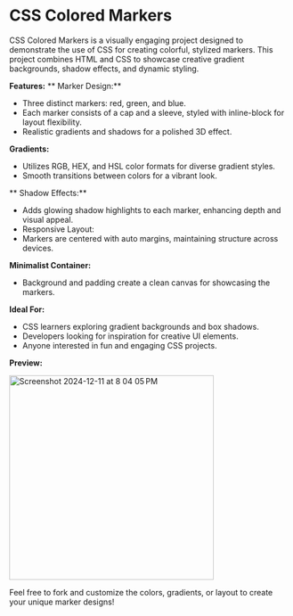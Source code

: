 # CSS Colored Markers
CSS Colored Markers is a visually engaging project designed to demonstrate the use of CSS for creating colorful, stylized markers. This project combines HTML and CSS to showcase creative gradient backgrounds, shadow effects, and dynamic styling.

**Features:**
 ** Marker Design:**
   - Three distinct markers: red, green, and blue.
   - Each marker consists of a cap and a sleeve, styled with inline-block for layout flexibility.
   - Realistic gradients and shadows for a polished 3D effect.

**Gradients:**
  - Utilizes RGB, HEX, and HSL color formats for diverse gradient styles.
  - Smooth transitions between colors for a vibrant look.

** Shadow Effects:**
  - Adds glowing shadow highlights to each marker, enhancing depth and visual appeal.
  - Responsive Layout:
  - Markers are centered with auto margins, maintaining structure across devices.
    
**Minimalist Container:**
  - Background and padding create a clean canvas for showcasing the markers.

**Ideal For:**
 - CSS learners exploring gradient backgrounds and box shadows.
 - Developers looking for inspiration for creative UI elements.
 - Anyone interested in fun and engaging CSS projects.



 **Preview:**

 
 <img width="367" alt="Screenshot 2024-12-11 at 8 04 05 PM" src="https://github.com/user-attachments/assets/6955624d-ec72-4b38-add5-428c47d5bbf3" />

 Feel free to fork and customize the colors, gradients, or layout to create your unique marker designs!







